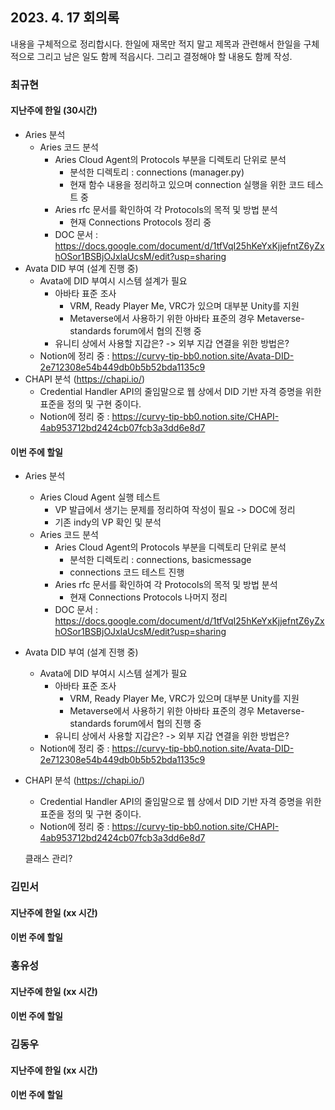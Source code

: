 ## 2023. 4. 17 회의록

내용을 구체적으로 정리합시다. 한일에 재목만 적지 말고 제목과 관련해서 한일을 구체적으로 그리고 남은 일도 함께 적읍시다. 그리고 결정해야 할 내용도 함께 작성. 

### 최규현

#### 지난주에 한일 (30시간)
  - Aries 분석
    - Aries 코드 분석
      - Aries Cloud Agent의 Protocols 부분을 디렉토리 단위로 분석
        - 분석한 디렉토리 : connections (manager.py)
        - 현재 함수 내용을 정리하고 있으며 connection 실행을 위한 코드 테스트 중
      - Aries rfc 문서를 확인하여 각 Protocols의 목적 및 방법 분석
        - 현재 Connections Protocols 정리 중
      - DOC 문서 : https://docs.google.com/document/d/1tfVqI25hKeYxKjjefntZ6yZxhOSor1BSBjOJxlaUcsM/edit?usp=sharing
  - Avata DID 부여 (설계 진행 중)
    - Avata에 DID 부여시 시스템 설계가 필요
      - 아바타 표준 조사 
        - VRM, Ready Player Me, VRC가 있으며 대부분 Unity를 지원
        - Metaverse에서 사용하기 위한 아바타 표준의 경우 Metaverse-standards forum에서 협의 진행 중
      - 유니티 상에서 사용할 지갑은? -> 외부 지갑 연결을 위한 방법은?
    - Notion에 정리 중 : https://curvy-tip-bb0.notion.site/Avata-DID-2e712308e54b449db0b5b52bda1135c9
  - CHAPI 분석 (https://chapi.io/)
    - Credential Handler API의 줄임말으로 웹 상에서 DID 기반 자격 증명을 위한 표준을 정의 및 구현 중이다.
    - Notion에 정리 중 : https://curvy-tip-bb0.notion.site/CHAPI-4ab953712bd2424cb07fcb3a3dd6e8d7

#### 이번 주에 할일 
  - Aries 분석
    - Aries Cloud Agent 실행 테스트
      - VP 발급에서 생기는 문제를 정리하여 작성이 필요 -> DOC에 정리
      - 기존 indy의 VP 확인 및 분석
    - Aries 코드 분석
      - Aries Cloud Agent의 Protocols 부분을 디렉토리 단위로 분석
        - 분석한 디렉토리 : connections, basicmessage
        - connections 코드 테스트 진행
      - Aries rfc 문서를 확인하여 각 Protocols의 목적 및 방법 분석
        - 현재 Connections Protocols 나머지 정리
      - DOC 문서 : https://docs.google.com/document/d/1tfVqI25hKeYxKjjefntZ6yZxhOSor1BSBjOJxlaUcsM/edit?usp=sharing
  - Avata DID 부여 (설계 진행 중)
    - Avata에 DID 부여시 시스템 설계가 필요
      - 아바타 표준 조사 
        - VRM, Ready Player Me, VRC가 있으며 대부분 Unity를 지원
        - Metaverse에서 사용하기 위한 아바타 표준의 경우 Metaverse-standards forum에서 협의 진행 중
      - 유니티 상에서 사용할 지갑은? -> 외부 지갑 연결을 위한 방법은?
    - Notion에 정리 중 : https://curvy-tip-bb0.notion.site/Avata-DID-2e712308e54b449db0b5b52bda1135c9
  - CHAPI 분석 (https://chapi.io/)
    - Credential Handler API의 줄임말으로 웹 상에서 DID 기반 자격 증명을 위한 표준을 정의 및 구현 중이다.
    - Notion에 정리 중 : https://curvy-tip-bb0.notion.site/CHAPI-4ab953712bd2424cb07fcb3a3dd6e8d7

    클래스 관리? 

### 김민서

#### 지난주에 한일 (xx 시간)


#### 이번 주에 할일 


### 홍유성

#### 지난주에 한일 (xx 시간)


#### 이번 주에 할일 


### 김동우

#### 지난주에 한일 (xx 시간)


#### 이번 주에 할일 
